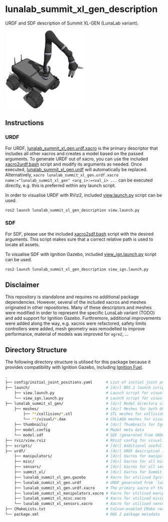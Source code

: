 # lunalab_summit_xl_gen_description

URDF and SDF description of Summit XL-GEN (LunaLab variant).

<p align="left" float="middle">
  <img width="50.0%" src="lunalab_summit_xl_gen/thumbnails/1.png" alt="Visualisation of lunalab_summit_xl_gen in Ignition Gazebo"/>
</p>

## Instructions

### URDF

For URDF, [lunalab_summit_xl_gen.urdf.xacro](./urdf/lunalab_summit_xl_gen.urdf.xacro) is the primary descriptor that includes all other xacros and creates a model based on the passed arguments. To generate URDF out of xacro, you can use the included [xacro2urdf.bash](./scripts/xacro2urdf.bash) script and modify its arguments as needed. Once executed, [lunalab_summit_xl_gen.urdf](./urdf/lunalab_summit_xl_gen.urdf) will automatically be replaced. Alternatively, `xacro lunalab_summit_xl_gen.urdf.xacro name:="lunalab_summit_xl_gen" <arg_i>:=<val_i> ...` can be executed directly, e.g. this is preferred within any launch script.

In order to visualise URDF with RViz2, included [view.launch.py](./launch/view.launch.py) script can be used.

```bash
ros2 launch lunalab_summit_xl_gen_description view.launch.py
```

### SDF

For SDF, please use the included [xacro2sdf.bash](./scripts/xacro2sdf.bash) script with the desired arguments. This script makes sure that a correct relative path is used to locate all assets.

To visualise SDF with Ignition Gazebo, included [view_ign.launch.py](./launch/view_ign.launch.py) script can be used.

```bash
ros2 launch lunalab_summit_xl_gen_description view_ign.launch.py
```

## Disclaimer

This repository is standalone and requires no additional package dependencies. However, several of the included xacros and meshes originated in other repositories. Many of these descriptors and meshes were modified in order to represent the specific LunaLab variant (TODO) and add support for Ignition Gazebo. Furthremore, additional improvements were added along the way, e.g. xacros were refactored, safety limits controllers were added, mesh geometry was remodelled to improve performance, material of models was improved for `ogre2`, ...

## Directory Structure

The following directory structure is utilised for this package because it provides compatibility with Ignition Gazebo, including [Ignition Fuel](https://app.ignitionrobotics.org).

```bash
.
├── config/initial_joint_positions.yaml      # List of initial joint positions for fake and simulated ROS 2 control
├── launch/                                  # [dir] ROS 2 launch scripts
    ├── view.launch.py                       # Launch script for visualising URDF with RViz2
    └── view_ign.launch.py                   # Launch script for visualising SDF with Ignition Gazebo
├── lunalab_summit_xl_gen/                   # [dir] Model directory compatible with Ignition Fuel
    ├── meshes/                              # [dir] Meshes for both URDF and SDF
        ├── **/collision/*.stl               # STL meshes for collision geometry
        └── **/visual/*.dae                  # COLLADA meshes for visuals
    ├── thumbnails/                          # [dir] Thumbnails for Ignition Fuel
    ├── model.config                         # Model meta data
    └── model.sdf                            # SDF (generated from URDF)
├── rviz/view.rviz                           # RViz2 config for visualising URDF
├── scripts/                                 # [dir] Additional useful scripts
├── urdf/                                    # [dir] URDF description (xacros)
    ├── manipulators/                        # [dir] Xacros for manipulators (e.g. Kinova j2s7s300)
    ├── misc/                                # [dir] Xacros for all miscellaneous additions to the platform
    ├── sensors/                             # [dir] Xacros for all sensors
    ├── summit_xl/                           # [dir] Xacros for Summit XL
    ├── lunalab_summit_xl_gen.gazebo         # Xacro for utilised Ignition Gazebo plugins
    ├── lunalab_summit_xl_gen.urdf           # URDF generated from `lunalab_summit_xl_gen.urdf.xacro`
    ├── lunalab_summit_xl_gen.urdf.xacro     # The primary xacro of the robot
    ├── lunalab_summit_xl_manipulators.xacro # Xacro for utilised manipulators
    ├── lunalab_summit_xl_misc.xacro         # Xacro for utilised miscellaneous additions
    └── lunalab_summit_xl_sensors.xacro      # Xacro for utilised sensors
├── CMakeLists.txt                           # Colcon-enabled CMake recipe
└── package.xml                              # ROS 2 package metadata
```
